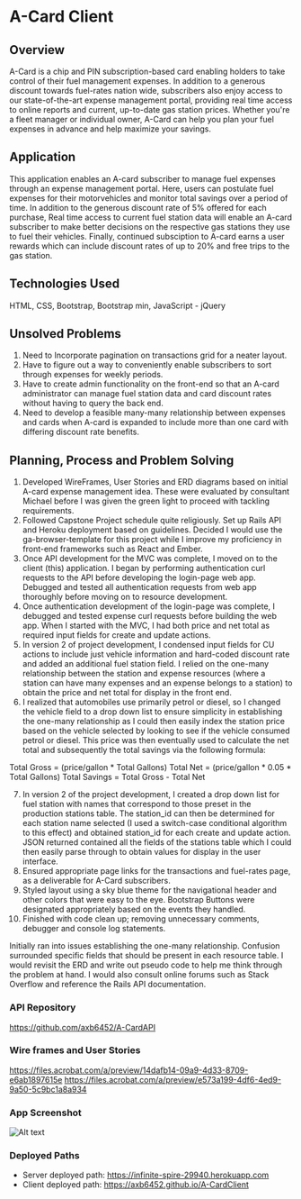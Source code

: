 # A-Card Client

## Overview

A-Card is a chip and PIN subscription-based card enabling holders to take control of their fuel management expenses. In addition to a generous discount towards fuel-rates nation wide, subscribers also enjoy access to our state-of-the-art expense management portal, providing real time access to online reports and current, up-to-date gas station prices. Whether you're a fleet manager or individual owner, A-Card can help you plan your fuel expenses in advance and help maximize your savings.

## Application

This application enables an A-card subscriber to manage fuel expenses through an expense management portal. Here, users can postulate fuel expenses for their motorvehicles and monitor total savings over a period of time. In addition to the generous discount rate of 5% offered for each purchase, Real time access to current fuel station data will enable an A-card subscriber to make better decisions on the respective gas stations they use to fuel their vehicles. Finally, continued subsciption to A-card earns a user rewards which can include discount rates of up to 20% and free trips to the gas station.

## Technologies Used

HTML,
CSS,
Bootstrap,
Bootstrap min,
JavaScript - jQuery

## Unsolved Problems

1) Need to Incorporate pagination on transactions grid for a neater layout.
2) Have to figure out a way to conveniently enable subscribers to sort through expenses for weekly periods.
3) Have to create admin functionality on the front-end so that an A-card administrator can manage fuel station data and card discount rates without having to query the back end.
4) Need to develop a feasible many-many relationship between expenses and cards when A-card is expanded to include more than one card with differing discount rate benefits.

## Planning, Process and Problem Solving

1) Developed WireFrames, User Stories and ERD diagrams based on initial A-card expense management idea. These were evaluated by consultant Michael before I was given the green light to proceed with tackling requirements.
2) Followed Capstone Project schedule quite religiously. Set up Rails API and Heroku deployment based on guidelines. Decided I would use the ga-browser-template for this project while I improve my proficiency in front-end frameworks such as React and Ember.
3) Once API development for the MVC was complete, I moved on to the client (this) application. I began by performing authentication curl requests to the API before developing the login-page web app. Debugged and tested all authentication requests from web app thoroughly before moving on to resource development.
4) Once authentication development of the login-page was complete, I debugged and tested expense curl requests before building the web app. When I started with the MVC, I had both price and net total as required input fields for create and update actions.
5) In version 2 of project development, I condensed input fields for CU actions to include just vehicle information and hard-coded discount rate and added an additional fuel station field. I relied on the one-many relationship between the station and expense resources (where a station can have many expenses and an expense belongs to a station) to obtain the price and net total for display in the front end.
6) I realized that automobiles use primarily petrol or diesel, so I changed the vehicle field to a drop down list to ensure simplicity in establishing the one-many relationship as I could then easily index the station price based on the vehicle selected by looking to see if the vehicle consumed petrol or diesel. This price was then eventually used to calculate the net total and subsequently the total savings via the following formula:

Total Gross = (price/gallon * Total Gallons)
Total Net = (price/gallon * 0.05 * Total Gallons)
Total Savings = Total Gross - Total Net

7) In version 2 of the project development, I created a drop down list for fuel station with names that correspond to those preset in the production stations table. The station_id can then be determined for each station name selected (I used a switch-case conditional algorithm to this effect) and obtained station_id for each create and update action. JSON returned contained all the fields of the stations table which I could then easily parse through to obtain values for display in the user interface.
8) Ensured appropriate page links for the transactions and fuel-rates page, as a deliverable for A-Card subscribers.
9) Styled layout using a sky blue theme for the navigational header and other colors that were easy to the eye. Bootstrap Buttons were designated appropriately based on the events they handled.
10) Finished with code clean up; removing unnecessary comments, debugger and console log statements.

Initially ran into issues establishing the one-many relationship. Confusion surrounded specific fields that should be present in each resource table. I would revisit the ERD and write out pseudo code to help me think through the problem at hand. I would also consult online forums such as Stack Overflow and reference the Rails API documentation.

### API Repository

https://github.com/axb6452/A-CardAPI

### Wire frames and User Stories

https://files.acrobat.com/a/preview/14dafb14-09a9-4d33-8709-e6ab1897615e
https://files.acrobat.com/a/preview/e573a199-4df6-4ed9-9a50-5c9bc1a8a934

### App Screenshot

![Alt text](https://drive.google.com/uc?export=view&id=1cHbLGeCFIGT3CF_ogi4DvlSuW3xWXYaU "Transactions Page screen shot")

### Deployed Paths

- Server deployed path: https://infinite-spire-29940.herokuapp.com
- Client deployed path: https://axb6452.github.io/A-CardClient
